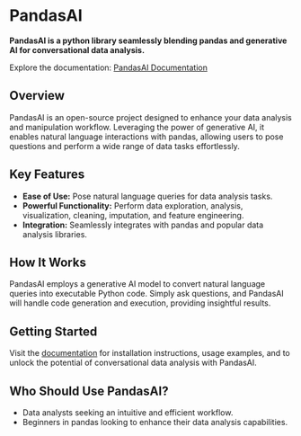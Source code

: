 # PandasAI

**PandasAI is a python library seamlessly blending pandas and generative AI for conversational data analysis.**

Explore the documentation: [PandasAI Documentation](https://docs.pandas-ai.com/en/latest/)

## Overview

PandasAI is an open-source project designed to enhance your data analysis and manipulation workflow. Leveraging the power of generative AI, it enables natural language interactions with pandas, allowing users to pose questions and perform a wide range of data tasks effortlessly.

## Key Features

- **Ease of Use:** Pose natural language queries for data analysis tasks.
- **Powerful Functionality:** Perform data exploration, analysis, visualization, cleaning, imputation, and feature engineering.
- **Integration:** Seamlessly integrates with pandas and popular data analysis libraries.

## How It Works

PandasAI employs a generative AI model to convert natural language queries into executable Python code. Simply ask questions, and PandasAI will handle code generation and execution, providing insightful results.

## Getting Started

Visit the [documentation](https://docs.pandas-ai.com/en/latest/) for installation instructions, usage examples, and to unlock the potential of conversational data analysis with PandasAI.

## Who Should Use PandasAI?

- Data analysts seeking an intuitive and efficient workflow.
- Beginners in pandas looking to enhance their data analysis capabilities.

